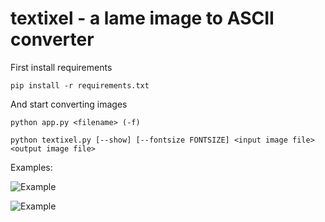 # textixel - a lame image to ASCII converter

First install requirements

`pip install -r requirements.txt`

And start converting images

`python app.py <filename> (-f)`

`python textixel.py [--show] [--fontsize FONTSIZE] <input image file> <output image file>`

Examples:

![Example](/examples/koudelka_txt.jpg)

![Example](/examples/rain_txt.jpg)
